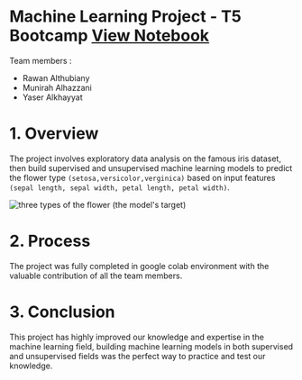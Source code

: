# Machine Learning Project - T5 Bootcamp [View Notebook](https://github.com/YaserKhy/ML_PROJECT_T5/blob/main/ML_project.ipynb)
Team members :
- Rawan Althubiany
- Munirah Alhazzani
- Yaser Alkhayyat

# 1. Overview
The project involves exploratory data analysis on the famous iris dataset, then build supervised and unsupervised machine learning models
to predict the flower type `(setosa,versicolor,verginica)` based on input features `(sepal length, sepal width, petal length, petal width)`.

<img src="https://s3.amazonaws.com/assets.datacamp.com/blog_assets/Machine+Learning+R/iris-machinelearning.png" alt="three types of the flower (the model's target)">

# 2. Process
The project was fully completed in google colab environment with the valuable contribution of all the team members.

# 3. Conclusion
This project has highly improved our knowledge and expertise in the machine learning field, building machine learning models in both supervised and
unsupervised fields was the perfect way to practice and test our knowledge.
